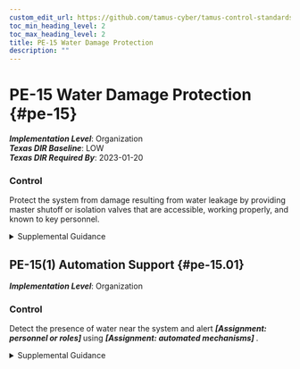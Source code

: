 ```yaml
---
custom_edit_url: https://github.com/tamus-cyber/tamus-control-standards/tree/main/content/tamus.edu/TAMUS_profile.yaml
toc_min_heading_level: 2
toc_max_heading_level: 2
title: PE-15 Water Damage Protection
description: ""
---
```


# PE-15 Water Damage Protection {#pe-15}

_**Implementation Level**_: Organization\
_**Texas DIR Baseline**_: LOW\
_**Texas DIR Required By**_: 2023-01-20

### Control

Protect the system from damage resulting from water leakage by providing master shutoff or isolation valves that are accessible, working properly, and known to key personnel.


<details><summary>Supplemental Guidance</summary>The provision of water damage protection primarily applies to organizational facilities that contain concentrations of system resources, including data centers, server rooms, and mainframe computer rooms. Isolation valves can be employed in addition to or in lieu of master shutoff valves to shut off water supplies in specific areas of concern without affecting entire organizations.</details>


## PE-15(1) Automation Support {#pe-15.01}

_**Implementation Level**_: Organization

### Control

Detect the presence of water near the system and alert <strong title="pe-15.01_odp.01"> <em>[Assignment: personnel or roles]</em> </strong> using <strong title="pe-15.01_odp.02"> <em>[Assignment: automated mechanisms]</em> </strong>.


<details><summary>Supplemental Guidance</summary>Automated mechanisms include notification systems, water detection sensors, and alarms.</details>
